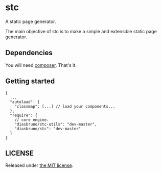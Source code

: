 # stc

A static page generator.

The main objective of stc is to make a simple and extensible static page generator.

## Dependencies

You will need [composer](http://getcomponser.org). That's it.

## Getting started

```
{
  ...
  "autoload": {
    "classmap": [...] // load your components...
  },
  "require": {
    // core engine.
    "diasbruno/stc-utils": "dev-master",
    "diasbruno/stc": "dev-master"
  }
}
```

## LICENSE

Released under [the MIT license](LICENSE).
